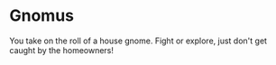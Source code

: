 # Gnomus
You take on the roll of a house gnome. Fight or explore, just don't get caught by the homeowners!
